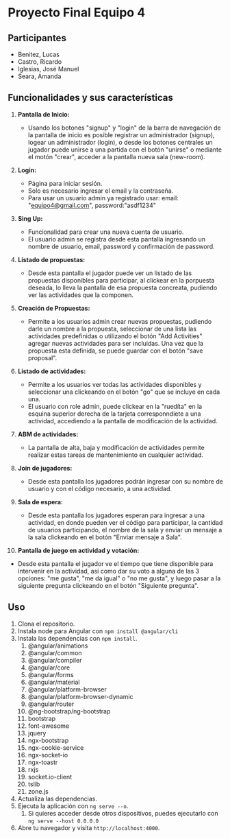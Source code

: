 # Proyecto Final Equipo 4

## Participantes
- Benitez, Lucas
- Castro, Ricardo
- Iglesias, José Manuel
- Seara, Amanda

## Funcionalidades y sus características

1. **Pantalla de Inicio:**
   - Usando los botones "signup" y "login" de la barra de navegación de la pantalla de inicio es posible registrar un administrador (signup), logear un administrador (login), o desde los botones centrales un jugador puede unirse a una partida con el botón "unirse" o mediante el motón "crear", acceder a la pantalla nueva sala (new-room).

2. **Login:**
   - Página para iniciar sesión.
   - Solo es necesario ingresar el email y la contraseña.
   - Para usar un usuario admin ya registrado usar:
      email: "equipo4@gmail.com",
      password:"asdf1234"

3. **Sing Up:**
   - Funcionalidad para crear una nueva cuenta de usuario.
   - El usuario admin se registra desde esta pantalla ingresando un nombre de usuario, email, password y confirmación de password.

4. **Listado de propuestas:**
   - Desde esta pantalla el jugador puede ver un listado de las propuestas disponibles para participar, al clickear en la porpuesta deseada, lo lleva la pantalla de esa propuesta concreata, pudiendo ver las actividades que la componen.

5. **Creación de Propuestas:**
   - Permite a los usuarios admin crear nuevas propuestas, pudiendo darle un nombre a la propuesta, seleccionar de una lista las actividades predefinidas o utilizando el botón "Add Activities" agregar nuevas actividades para ser incluidas. Una vez que la propuesta esta definida, se puede guardar con el botón "save proposal".

6. **Listado de actividades:**
   - Permite a los usuarios ver todas las actividades disponibles y seleccionar una clickeando en el botón "go" que se incluye en cada una.
   - El usuario con role admin, puede clickear en la "ruedíta" en la esquina superior derecha de la tarjeta corresponndiete a una actividad, accediendo a la pantalla de modificación de la actividad.

7. **ABM de actividades:**
   - La pantalla de alta, baja y modificación de actividades permite realizar estas tareas de mantenimiento en cualquier actividad.

8. **Join de jugadores:**
   - Desde esta pantalla los jugadores podrán ingresar con su nombre de usuario y con el código necesario, a una actividad.

9. **Sala de espera:**
   - Desde esta pantalla los jugadores esperan para ingresar a una actividad, en donde pueden ver el código para participar, la cantidad de usuarios participando, el nombre de la sala y enviar un mensaje a la sala clickeando en el botón "Enviar mensaje a Sala".

10. **Pantalla de juego en actividad y votación:**     
   - Desde esta pantalla el jugador ve el tiempo que tiene disponible para intervenir en la actividad, así como dar su voto a alguna de las 3 opciones: "me gusta", "me da igual" o "no me gusta", y luego pasar a la siguiente pregunta clickeando en el botón "Siguiente pregunta".

## Uso

1. Clona el repositorio.
2. Instala node para Angular con `npm install @angular/cli`
3. Instala las dependencias con `npm install`.
    1. @angular/animations
    2. @angular/common
    3. @angular/compiler
    4. @angular/core
    5. @angular/forms
    6. @angular/material
    7. @angular/platform-browser
    8. @angular/platform-browser-dynamic
    9. @angular/router
    10. @ng-bootstrap/ng-bootstrap
    11. bootstrap
    12. font-awesome
    13. jquery
    14. ngx-bootstrap
    15. ngx-cookie-service
    16. ngx-socket-io
    17. ngx-toastr
    18. rxjs
    19. socket.io-client
    20. tslib
    21. zone.js
4. Actualiza las dependencias.
5. Ejecuta la aplicación con `ng serve --o`.
    1. Si quieres acceder desde otros dispositivos, puedes ejecutarlo con `ng serve --host 0.0.0.0` 
6. Abre tu navegador y visita `http://localhost:4000`.


